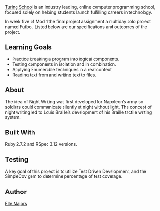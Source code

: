 [Turing School](https://turing.edu/) is an industry leading, online computer programming school, focused solely on helping students launch fulfilling careers in technology.

In week five of Mod 1 the final project assignment a multiday solo project named Futbol. Listed below are our specifications and outcomes of the project. 

## Learning Goals

* Practice breaking a program into logical components.
* Testing components in isolation and in combination.
* Applying Enumerable techniques in a real context.
* Reading text from and writing text to files.

## About

The idea of Night Writing was first developed for Napoleon’s army so soldiers could communicate silently at night without light. The concept of night writing led to Louis Braille’s development of his Braille tactile writing system.

## Built With

Ruby 2.7.2 and RSpec 3.12 versions.

## Testing

A key goal of this project is to utilize Test Driven Development, and the SimpleCov gem to determine percentage of test coverage.

## Author

[Elle Majors](https://github.com/Elle-M)

